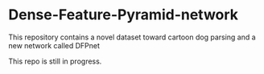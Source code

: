 # Dense-Feature-Pyramid-network
This repository contains a novel dataset toward cartoon dog parsing and a new network called DFPnet

This repo is still in progress.
